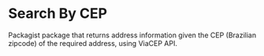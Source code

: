 # Search By CEP
Packagist package that returns address information given the CEP (Brazilian zipcode) of the required address, using ViaCEP API.
